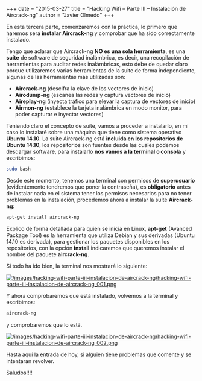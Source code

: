 +++
date = "2015-03-27"
title = "Hacking Wifi – Parte III – Instalación de Aircrack-ng"
author = "Javier Olmedo"
+++

En esta tercera parte, comenzaremos con la práctica, lo primero que haremos será **instalar Aircrack-ng** y comprobar que ha sido correctamente instalado.

Tengo que aclarar que Aircrack-ng **NO es una sola herramienta**, es una **suite** de software de seguridad inalámbrica, es decir, una recopilación de herramientas para auditar redes inalámbricas, esto debe de quedar claro porque utilizaremos varias herramientas de la suite de forma independiente, algunas de las herramientas más utilizadas son:

- **Aircrack-ng** (descifra la clave de los vectores de inicio)
- **Airodump-ng** (escanea las redes y captura vectores de inicio)
- **Aireplay-ng** (inyecta tráfico para elevar la captura de vectores de inicio)
- **Airmon-ng** (establece la tarjeta inalámbrica en modo monitor, para poder capturar e inyectar vectores)

Teniendo claro el concepto de suite, vamos a proceder a instalarlo, en mi caso lo instalaré sobre una máquina que tiene como sistema operativo **Ubuntu 14.10**. La suite Aircrack-ng está **incluida en los repositorios de Ubuntu 14.10**, los repositorios son fuentes desde las cuales podemos descargar software, para instalarlo **nos vamos a la terminal o consola** y escribimos:

```bash
sudo bash
```

Desde este momento, tenemos una terminal con permisos de **superusuario** (evidentemente tendremos que poner la contraseña), es **obligatorio** antes de instalar nada en el sistema tener los permisos necesarios para no tener problemas en la instalación, procedemos ahora a instalar la suite **Aircrack-ng**:

```bash
apt-get install aircrack-ng
```

Explico de forma detallada para quien se inicia en Linux, **apt-get** (Avanced Package Tool) es la herramienta que utiliza Debian y sus derivadas (Ubuntu 14.10 es derivada), para gestionar los paquetes disponibles en los repositorios, con la opción **install** indicaremos que  queremos instalar el nombre del paquete **aircrack-ng**.

Si todo ha ido bien, la terminal nos mostrará lo siguiente:

[![/images/hacking-wifi-parte-iii-instalacion-de-aircrack-ng/hacking-wifi-parte-iii-instalacion-de-aircrack-ng_001.png](/images/hacking-wifi-parte-iii-instalacion-de-aircrack-ng/hacking-wifi-parte-iii-instalacion-de-aircrack-ng_001.png)](/images/hacking-wifi-parte-iii-instalacion-de-aircrack-ng/hacking-wifi-parte-iii-instalacion-de-aircrack-ng_001.png)

Y ahora comprobaremos que está instalado, volvemos a la terminal y escribimos:

```bash
aircrack-ng
```

y comprobaremos que lo está.

[![/images/hacking-wifi-parte-iii-instalacion-de-aircrack-ng/hacking-wifi-parte-iii-instalacion-de-aircrack-ng_002.png](/images/hacking-wifi-parte-iii-instalacion-de-aircrack-ng/hacking-wifi-parte-iii-instalacion-de-aircrack-ng_002.png)](/images/hacking-wifi-parte-iii-instalacion-de-aircrack-ng/hacking-wifi-parte-iii-instalacion-de-aircrack-ng_002.png)

Hasta aquí la entrada de hoy, si alguien tiene problemas que comente y se intentarán revolver.

Saludos!!!!